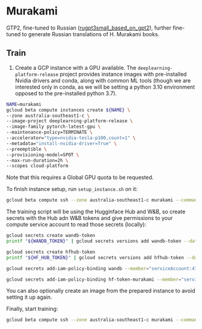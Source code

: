 # Murakami

GTP2, fine-tuned to Russian ([rugpt3small_based_on_gpt2](https://huggingface.co/sberbank-ai/rugpt3small_based_on_gpt2)), further fine-tuned to generate Russian translations of H. Murakami books.

## Train

1. Create a GCP instance with a GPU available. The `deeplearning-platform-release` project provides instance images with pre-installed Nvidia drivers and conda, along with common ML tools (though we are interested only in conda, as we will be setting a python 3.10 environment opposed to the pre-installed python 3.7).

```sh
NAME=murakami
gcloud beta compute instances create ${NAME} \
--zone australia-southeast1-c \
--image-project deeplearning-platform-release \
--image-family pytorch-latest-gpu \
--maintenance-policy=TERMINATE \
--accelerator="type=nvidia-tesla-p100,count=1" \
--metadata="install-nvidia-driver=True" \
--preemptible \
--provisioning-model=SPOT \
--max-run-duration=2h \
--scopes cloud-platform
```

Note that this requires a Global GPU quota to be requested.

To finish instance setup, run `setup_instance.sh` on it:

```sh
gcloud beta compute ssh --zone australia-southeast1-c murakami --command="$(cat setup_instance.sh)"
```

The training script will be using the Hugginface Hub and W&B, so create secrets with the Hub adn W&B tokens and give permissions to your compute service account to read those secrets (locally):

```sh
gcloud secrets create wandb-token
printf "${WANDB_TOKEN}" | gcloud secrets versions add wandb-token --data-file -

gcloud secrets create hfhub-token
printf "${HF_HUB_TOKEN}" | gcloud secrets versions add hfhub-token --data-file -

gcloud secrets add-iam-policy-binding wandb --member="serviceAccount:479973615443-compute@developer.gserviceaccount.com" --role="roles/secretmanager.secretAccessor"

gcloud secrets add-iam-policy-binding hf-token-murakami --member="serviceAccount:479973615443-compute@developer.gserviceaccount.com" --role="roles/secretmanager.secretAccessor"
```

You can also optionally create an image from the prepared instance to avoid setting it up again.

Finally, start training:

```sh
gcloud beta compute ssh --zone australia-southeast1-c murakami --command="$(cat run_on_instance.sh)"
```
